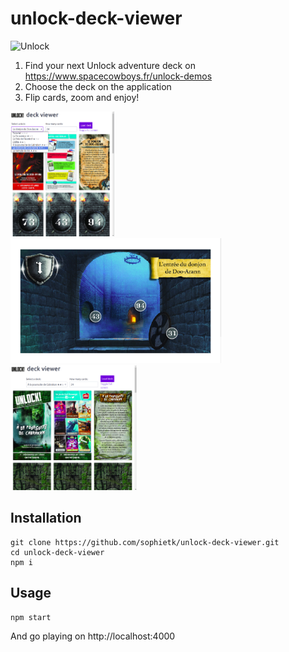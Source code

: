 # unlock-deck-viewer

![Unlock](https://images-fr-cdn.asmodee.com/eu-central-1/filer_public/df/e3/dfe325d8-c061-4d68-9dbf-3e824e8f71e9/unlock_logo_940x400-02.png)

1. Find your next Unlock adventure deck on https://www.spacecowboys.fr/unlock-demos
2. Choose the deck on the application
3. Flip cards, zoom and enjoy!

<img src="screenshot-01.png" height="200"> <img src="screenshot-02.png" height="200"> <img src="screenshot-03.png" height="200">


## Installation

    git clone https://github.com/sophietk/unlock-deck-viewer.git
    cd unlock-deck-viewer
    npm i

## Usage

    npm start

And go playing on http://localhost:4000
